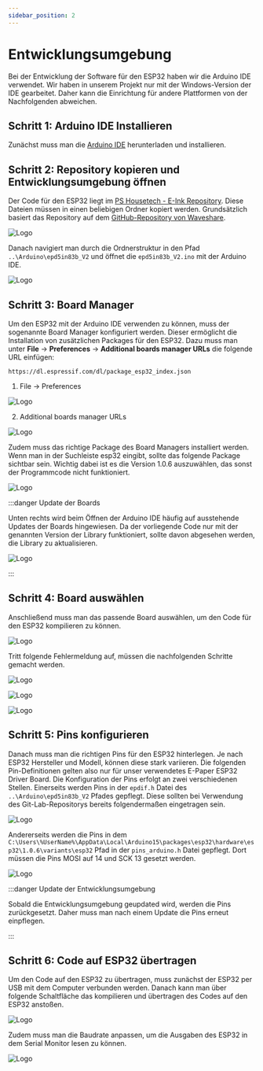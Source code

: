```yaml
---
sidebar_position: 2
---
```

# Entwicklungsumgebung
Bei der Entwicklung der Software für den ESP32 haben wir die Arduino IDE verwendet. Wir haben in unserem Projekt nur mit der Windows-Version der IDE gearbeitet. Daher kann die Einrichtung für andere Plattformen von der Nachfolgenden abweichen.

## Schritt 1: Arduino IDE Installieren
Zunächst muss man die [Arduino IDE](https://www.arduino.cc/en/software) herunterladen und installieren.

## Schritt 2: Repository kopieren und Entwicklungsumgebung öffnen
Der Code für den ESP32 liegt im [PS Housetech - E-Ink Repository](https://zivgitlab.uni-muenster.de/ml-de/teaching/ps-housetech/ps-housetech-e-ink). Diese Dateien müssen in einen beliebigen Ordner kopiert werden. Grundsätzlich basiert das Repository auf dem [GitHub-Repository von Waveshare](https://github.com/waveshareteam/e-Paper).

![Logo](/img/IDE_folder_begin.png)

Danach navigiert man durch die Ordnerstruktur in den Pfad `..\Arduino\epd5in83b_V2` und öffnet die `epd5in83b_V2.ino` mit der Arduino IDE.

![Logo](/img/IDE_folder_end.png)

## Schritt 3: Board Manager
Um den ESP32 mit der Arduino IDE verwenden zu können, muss der sogenannte Board Manager konfiguriert werden. Dieser ermöglicht die Installation von zusätzlichen Packages für den ESP32. Dazu muss man unter **File** -> **Preferences** -> **Additional boards manager URLs** die folgende URL einfügen:

`
https://dl.espressif.com/dl/package_esp32_index.json
`

1. File -> Preferences

![Logo](/img/IDE_config_preferences.png)

2. Additional boards manager URLs

![Logo](/img/IDE_URL.png)


Zudem muss das richtige Package des Board Managers installiert werden. Wenn man in der Suchleiste esp32 eingibt, sollte das folgende Package sichtbar sein. Wichtig dabei ist es die Version 1.0.6 auszuwählen, das sonst der Programmcode nicht funktioniert.

![Logo](/img/IDE_board_manager.png)

:::danger Update der Boards

Unten rechts wird beim Öffnen der Arduino IDE häufig auf ausstehende Updates der Boards hingewiesen. Da der vorliegende Code nur mit der genannten Version der Library funktioniert, sollte davon abgesehen werden, die Library zu aktualisieren.

![Logo](/img/IDE_update.png)

:::

## Schritt 4: Board auswählen
Anschließend muss man das passende Board auswählen, um den Code für den ESP32 kompilieren zu können. 

![Logo](/img/IDE_initial_board_selection.png)

Tritt folgende Fehlermeldung auf, müssen die nachfolgenden Schritte gemacht werden.

![Logo](/img/IDE_error_no_port.png)

![Logo](/img/IDE_error_no_port2.png)

![Logo](/img/IDE_error_no_port3.png)

## Schritt 5: Pins konfigurieren
Danach muss man die richtigen Pins für den ESP32 hinterlegen. Je nach ESP32 Hersteller und Modell, können diese stark variieren. Die folgenden Pin-Definitionen gelten also nur für unser verwendetes E-Paper ESP32 Driver Board. Die Konfiguration der Pins erfolgt an zwei verschiedenen Stellen. Einerseits werden Pins in der `epdif.h` Datei des `..\Arduino\epd5in83b_V2` Pfades gepflegt. Diese sollten bei Verwendung des Git-Lab-Repositorys bereits folgendermaßen eingetragen sein.

![Logo](/img/IDE_pins_1.png)

Andererseits werden die Pins in dem `C:\Users\%UserName%\AppData\Local\Arduino15\packages\esp32\hardware\esp32\1.0.6\variants\esp32` Pfad in der `pins_arduino.h` Datei gepflegt. Dort müssen die Pins MOSI auf 14 und SCK 13 gesetzt werden.

![Logo](/img/IDE_pins_2.png)

:::danger Update der Entwicklungsumgebung

Sobald die Entwicklungsumgebung geupdated wird, werden die Pins zurückgesetzt. Daher muss man nach einem Update die Pins erneut einpflegen.

:::

## Schritt 6: Code auf ESP32 übertragen

Um den Code auf den ESP32 zu übertragen, muss zunächst der ESP32 per USB mit dem Computer verbunden werden. Danach kann man über folgende Schaltfläche das kompilieren und übertragen des Codes auf den ESP32 anstoßen. 

![Logo](/img/IDE_upload_code.png)

Zudem muss man die Baudrate anpassen, um die Ausgaben des ESP32 in dem Serial Monitor lesen zu können.

![Logo](/img/IDE_baud.png)